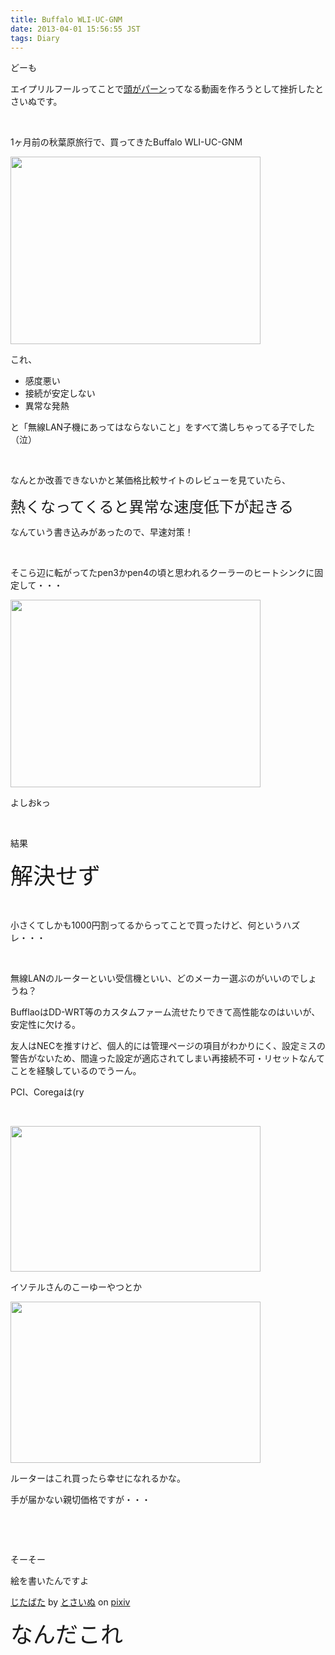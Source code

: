 ```yaml
---
title: Buffalo WLI-UC-GNM
date: 2013-04-01 15:56:55 JST
tags: Diary
---
```

<p>どーも</p>
<p>エイプリルフールってことで<a href="http://dic.nicovideo.jp/a/%E3%82%A8%E3%82%A2%E6%9C%AC%E3%81%95%E3%82%93">頭がパーン</a>ってなる動画を作ろうとして挫折したとさいぬです。</p>
<p>&nbsp;</p>
<p>1ヶ月前の秋葉原旅行で、買ってきたBuffalo WLI-UC-GNM</p>
<p><a href="https://picasaweb.google.com/lh/photo/GB42_HTfHGABC-IRDzYv9NMTjNZETYmyPJy0liipFm0?feat=embedwebsite"><img src="https://lh5.googleusercontent.com/-wn9ewHUqHWM/UTKmaBT-UjI/AAAAAAAABUc/G58KszEU9og/s400/IMG_0082.JPG" height="300" width="400" /></a></p>
<p>これ、</p>
<ul>
<li>感度悪い</li>
<li>接続が安定しない</li>
<li>異常な発熱</li>
</ul>
<p>と「無線LAN子機にあってはならないこと」をすべて満しちゃってる子でした（泣）</p>
<p>&nbsp;</p>
<p>なんとか改善できないかと某価格比較サイトのレビューを見ていたら、</p>
<p><span style="font-size:24px;">熱くなってくると異常な速度低下が起きる</span></p>
<p>なんていう書き込みがあったので、早速対策！</p>
<p>&nbsp;</p>
<p>そこら辺に転がってたpen3かpen4の頃と思われるクーラーのヒートシンクに固定して・・・</p>
<p><a href="https://picasaweb.google.com/lh/photo/BX9c7QtY8ssI_iHbQ4oR59MTjNZETYmyPJy0liipFm0?feat=embedwebsite"><img src="https://lh5.googleusercontent.com/-BfpaqRffr0s/UVknchYhFwI/AAAAAAAAB0A/hYlRi6NMjBQ/s400/IMG_0343.JPG" height="300" width="400" /></a></p>
<p>よしおkっ</p>
<p>&nbsp;</p>
<p>結果</p>
<p><span style="font-size:36px;">解決せず</span></p>
<p>&nbsp;</p>
<p>小さくてしかも1000円割ってるからってことで買ったけど、何というハズレ・・・</p>
<p>&nbsp;</p>
<p>無線LANのルーターといい受信機といい、どのメーカー選ぶのがいいのでしょうね？</p>
<p>BufflaoはDD-WRT等のカスタムファーム流せたりできて高性能なのはいいが、安定性に欠ける。</p>
<p>友人はNECを推すけど、個人的には管理ページの項目がわかりにく、設定ミスの警告がないため、間違った設定が適応されてしまい再接続不可・リセットなんてことを経験しているのでうーん。</p>
<p>PCI、Coregaは(ry</p>
<p>&nbsp;</p>
<p><a href="https://picasaweb.google.com/lh/photo/D3_sieb41pkQu66yCsxANdMTjNZETYmyPJy0liipFm0?feat=embedwebsite"><img src="https://lh6.googleusercontent.com/-k9XOfRYQpak/UVkrXwSVdVI/AAAAAAAAB0Q/BlT3HQKenV0/s400/intel6205-1b.jpg" height="233" width="400" /></a></p>
<p>イソテルさんのこーゆーやつとか</p>
<p><a href="https://picasaweb.google.com/lh/photo/kDbECGexqvtZrWa9j58gb9MTjNZETYmyPJy0liipFm0?feat=embedwebsite"><img src="https://lh6.googleusercontent.com/-xIlb6lDlrRM/UVkte73Z5-I/AAAAAAAAB0Y/to4-2PHuTDE/s400/Screenshot%2520from%25202013-04-01%252015%253A45%253A31.png" height="258" width="400" /></a></p>
<p>ルーターはこれ買ったら幸せになれるかな。</p>
<p>手が届かない親切価格ですが・・・</p>
<p>&nbsp;</p>
<p>&nbsp;</p>
<p>そーそー</p>
<p>絵を書いたんですよ</p>
<script src="http://source.pixiv.net/source/embed.js" data-id="34695465_1c32d6ed82cfd225431b9a7a40d393ba" data-size="medium" data-border="on" charset="utf-8"></script><noscript><p><a href="http://www.pixiv.net/member_illust.php?mode=medium&amp;illust_id=34695465" target="_blank">じたばた</a> by <a href="http://www.pixiv.net/member.php?id=6241136" target="_blank">とさいぬ</a> on <a href="http://www.pixiv.net/" target="_blank">pixiv</a></p></noscript>
<p><span style="font-size:36px;">なんだこれ</span></p>
